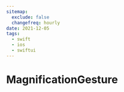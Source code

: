 ```yaml
---
sitemap:
  exclude: false
  changefreq: hourly
date: 2021-12-05
tags:
  - swift
  - ios
  - swiftui
---
```


# MagnificationGesture
